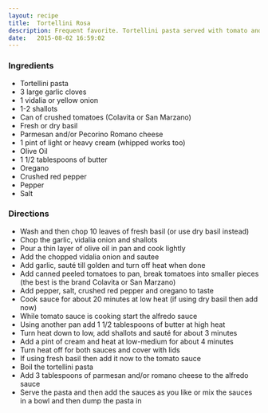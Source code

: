```yaml
---
layout: recipe
title:  Tortellini Rosa
description: Frequent favorite. Tortellini pasta served with tomato and alfredo sauce that has parmesan cheese, basil, garlic and shallots.
date:   2015-08-02 16:59:02
---
```


### Ingredients

- Tortellini pasta
- 3 large garlic cloves
- 1 vidalia or yellow onion
- 1-2 shallots
- Can of crushed tomatoes (Colavita or San Marzano)
- Fresh or dry basil
- Parmesan and/or Pecorino Romano cheese
- 1 pint of light or heavy cream (whipped works too)
- Olive Oil
- 1 1/2 tablespoons of butter
- Oregano
- Crushed red pepper
- Pepper
- Salt

### Directions

- Wash and then chop 10 leaves of fresh basil (or use dry basil instead)
- Chop the garlic, vidalia onion and shallots
- Pour a thin layer of olive oil in pan and cook lightly
- Add the chopped vidalia onion and sautee
- Add garlic, saut&eacute; till golden and turn off heat when done
- Add canned peeled tomatoes to pan, break tomatoes into smaller pieces (the best is the brand Colavita or San Marzano)
- Add pepper, salt, crushed red pepper and oregano to taste
- Cook sauce for about 20 minutes at low heat (if using dry basil then add now)
- While tomato sauce is cooking start the alfredo sauce
- Using another pan add 1 1/2 tablespoons of butter at high heat
- Turn heat down to low, add shallots and saut&eacute; for about 3 minutes
- Add a pint of cream and heat at low-medium for about 4 minutes
- Turn heat off for both sauces and cover with lids
- If using fresh basil then add it now to the tomato sauce
- Boil the tortellini pasta
- Add 3 tablespoons of parmesan and/or romano cheese to the alfredo sauce
- Serve the pasta and then add the sauces as you like or mix the sauces in a bowl and then dump the pasta in
